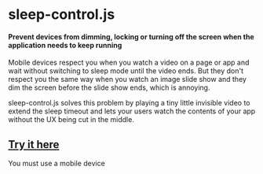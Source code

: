 # sleep-control.js
#### Prevent devices from dimming, locking or turning off the screen when the application needs to keep running

Mobile devices respect you when you watch a video on a page or app and wait without switching to sleep mode until the video ends.
But they don't respect you the same way when you watch an image slide show and they dim the screen before the slide show ends, which is annoying.

sleep-control.js solves this problem by playing a tiny little invisible video to extend the sleep timeout and lets your users watch the contents of your app without the UX being cut in the middle.

## [Try it here](https://topraksoyearthmantsuchimoto.github.io/sleep-control.js/)
You must use a mobile device
